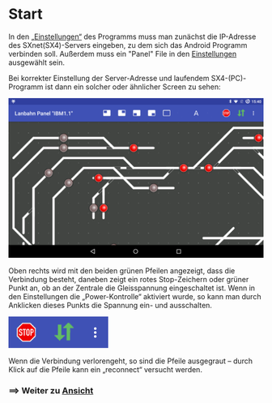 # Start

In den [„Einstellungen“](04_Einstellungen.md) des Programms muss man zunächst die IP-Adresse des SXnet(SX4)-Servers eingeben, zu dem sich das Android Programm verbinden soll. Außerdem muss ein "Panel" File in den [Einstellungen](04_Einstellungen.md) ausgewählt sein.

Bei korrekter Einstellung der Server-Adresse und laufendem SX4-(PC)-Programm ist dann ein solcher oder ähnlicher Screen zu sehen:

![](lbpanel1.png)

Oben rechts wird mit den beiden grünen Pfeilen angezeigt, dass die Verbindung besteht, daneben zeigt ein rotes Stop-Zeichern oder grüner Punkt an, ob an der Zentrale die Gleisspannung eingeschaltet ist. Wenn in den Einstellungen die „Power-Kontrolle“ aktiviert wurde, so kann man durch Anklicken dieses Punkts die Spannung ein- und ausschalten.

![](lbpanel2.png)

Wenn die Verbindung verlorengeht, so sind die Pfeile ausgegraut – durch Klick auf die Pfeile kann ein „reconnect“ versucht werden.


### ==> Weiter zu [Ansicht](02-Ansicht.md)

